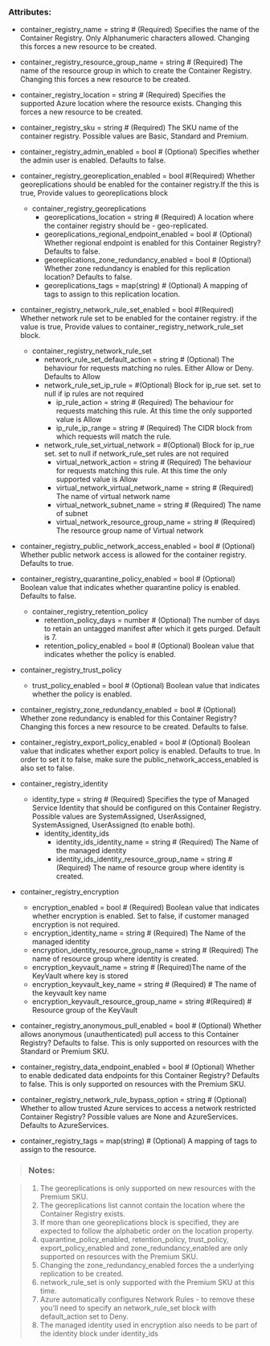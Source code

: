 ### Attributes: ###
- container_registry_name = string #  (Required) Specifies the name of the Container Registry. Only Alphanumeric characters allowed. Changing this forces a new resource to be created.
- container_registry_resource_group_name = string #   (Required) The name of the resource group in which to create the Container Registry. Changing this forces a new resource to be created.
- container_registry_location = string # (Required) Specifies the supported Azure location where the resource exists. Changing this forces a new resource to be created.
- container_registry_sku = string # (Required) The SKU name of the container registry. Possible values are Basic, Standard and Premium.
- container_registry_admin_enabled = bool   # (Optional) Specifies whether the admin user is enabled. Defaults to false.
-  container_registry_georeplication_enabled = bool   #(Required) Whether georeplications should be enabled for the container registry.If the this is true, Provide values to georeplications block
    - container_registry_georeplications 
       - georeplications_location = string      # (Required) A location where the container registry should be - geo-replicated.
       - georeplications_regional_endpoint_enabled = bool        # (Optional) Whether regional endpoint is enabled for this Container Registry? Defaults to false.
       - georeplications_zone_redundancy_enabled   = bool        # (Optional) Whether zone redundancy is enabled for this replication location? Defaults to false.
       - georeplications_tags = map(string) # (Optional) A mapping of tags to assign to this replication location.
  
- container_registry_network_rule_set_enabled = bool #(Required) Whether network rule set to be enabled for the container registry. if the value is true, Provide values to container_registry_network_rule_set block.
    - container_registry_network_rule_set 
       - network_rule_set_default_action = string #  (Optional) The behaviour for requests matching no rules. Either Allow or Deny. Defaults to Allow
       - network_rule_set_ip_rule = #(Optional) Block for ip_rue set.  set to null if ip rules are not required
          - ip_rule_action  = string # (Required) The behaviour for requests matching this rule. At this time the only supported  value is Allow
          - ip_rule_ip_range = string # (Required) The CIDR block from which requests will match the rule.
       - network_rule_set_virtual_network =  #(Optional) Block for ip_rue set.  set to null if network_rule_set rules are not required
          - virtual_network_action  = string # (Required) The behaviour for requests matching this rule. At this time the only supported value is Allow
          - virtual_network_virtual_network_name = string # (Required) The name of  virtual network name 
          - virtual_network_subnet_name  = string # (Required) The name of subnet
          - virtual_network_resource_group_name  = string # (Required) The resource group name of Virtual network
     
- container_registry_public_network_access_enabled = bool # (Optional) Whether public network access is allowed for the container registry. Defaults to true.
- container_registry_quarantine_policy_enabled = bool # (Optional) Boolean value that indicates whether quarantine policy is enabled. Defaults to false.
    - container_registry_retention_policy  
       - retention_policy_days  = number # (Optional) The number of days to retain an untagged manifest after which it gets purged. Default is 7.
       - retention_policy_enabled = bool   # (Optional) Boolean value that indicates whether the policy is enabled.


- container_registry_trust_policy 
    - trust_policy_enabled = bool #  (Optional) Boolean value that indicates whether the policy is enabled.

- container_registry_zone_redundancy_enabled = bool # (Optional) Whether zone redundancy is enabled for this Container Registry? Changing this forces a new resource to be created. Defaults to false.
- container_registry_export_policy_enabled   = bool # (Optional) Boolean value that indicates whether export policy is enabled. Defaults to true. In order to set it to false, make sure the public_network_access_enabled is also set to false.
- container_registry_identity 
    - identity_type = string # (Required) Specifies the type of Managed Service Identity that should be configured on this Container Registry. Possible values are SystemAssigned, UserAssigned, SystemAssigned, UserAssigned (to enable both).
       - identity_identity_ids 
         - identity_ids_identity_name                = string # (Required) The Name of the managed identity
         - identity_ids_identity_resource_group_name = string # (Required) The name of resource group where identity is created.
   

- container_registry_encryption 
  - encryption_enabled  = bool   #  (Required) Boolean value that indicates whether encryption is enabled. Set to false, if customer managed encryption is not required.
  - encryption_identity_name = string # (Required) The Name of the managed identity
  - encryption_identity_resource_group_name = string # (Required) The name of resource group where identity is created.
  - encryption_keyvault_name = string # (Required)The name of the KeyVault where key is stored
  - encryption_keyvault_key_name = string # (Required) # The name of the keyvault key name
  - encryption_keyvault_resource_group_name = string #(Required) # Resource group of the KeyVault
 
- container_registry_anonymous_pull_enabled = bool # (Optional) Whether allows anonymous (unauthenticated) pull access to this Container Registry? Defaults to false. This is only supported on resources with the Standard or Premium SKU.
- container_registry_data_endpoint_enabled  = bool # (Optional) Whether to enable dedicated data endpoints for this Container Registry? Defaults to false. This is only supported on resources with the Premium SKU.
- container_registry_network_rule_bypass_option = string # (Optional) Whether to allow trusted Azure services to access a network restricted Container Registry? Possible values are None and AzureServices. Defaults to AzureServices.
- container_registry_tags = map(string) # (Optional) A mapping of tags to assign to the resource.

>### Notes: ###

>1. The georeplications is only supported on new resources with the Premium SKU.
>2. The georeplications list cannot contain the location where the Container Registry exists.
>3. If more than one georeplications block is specified, they are expected to follow the alphabetic order on the location property.
>4. quarantine_policy_enabled, retention_policy, trust_policy, export_policy_enabled and zone_redundancy_enabled are only supported on resources with the Premium SKU.
>5. Changing the zone_redundancy_enabled forces the a underlying replication to be created.
>6. network_rule_set is only supported with the Premium SKU at this time.
>7. Azure automatically configures Network Rules - to remove these you'll need to specify an network_rule_set block with default_action set to Deny.
>8. The managed identity used in encryption also needs to be part of the identity block under identity_ids